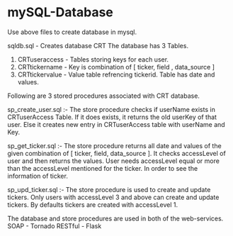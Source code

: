 # mySQL-Database
Use above files to create database in mysql.

sqldb.sql - Creates database CRT
The database has 3 Tables.
  1. CRTuseraccess - Tables storing keys for each user.
  2. CRTtickername - Key is combination of [ ticker, field , data_source ]
  3. CRTtickervalue - Value table refrencing tickerid. Table has date and values.
 
 Following are 3 stored procedures associated with CRT database.
 
 sp_create_user.sql :-
  The store procedure checks if userName exists in CRTuserAccess Table. If it does exists, it returns the old userKey of that user.
  Else it creates new entry in CRTuserAccess table with userName and Key.
  
sp_get_ticker.sql :- 
  The store procedure returns all date and values of the given combination of [ ticker, field, data_source ].
  It checks accessLevel of user and then returns the values. User needs accessLevel equal or more than the accessLevel mentioned for 
  the ticker. In order to see the information of ticker.

sp_upd_ticker.sql :- 
  The store procedure is used to create and update tickers. Only users with accessLevel 3 and above can create and update tickers.
  By defaults tickers are created with accessLevel 1.


The database and store procedures are used in both of the web-services.
SOAP - Tornado
RESTful - Flask
